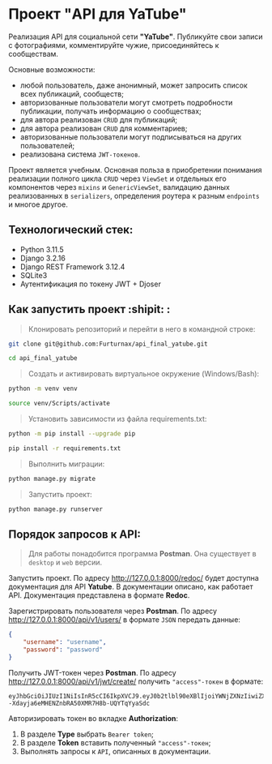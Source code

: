 # Проект "API для YaTube"

Реализация API для социальной сети **"YaTube"**. Публикуйте свои записи с фотографиями, комментируйте чужие, присоединяйтесь к сообществам. 

Основные возможности:
- любой пользователь, даже анонимный, может запросить список всех публикаций, сообществ; 
- авторизованные пользователи могут смотреть подробности публикации, получать информацию о сообществах;
- для автора реализован `CRUD` для публикаций;
- для автора реализован `CRUD` для комментариев;
- авторизованные пользователи могут подписываться на других пользователей;
- реализована система `JWT-токенов`.

Проект является учебным. Основная польза в приобретении понимания реализации полного цикла `CRUD` через `ViewSet` и отдельных его компонентов через `mixins` и `GenericViewSet`, валидацию данных реализованных в `serializers`, определения роутера к разным `endpoints` и многое другое.



## Технологический стек:

- Python 3.11.5
- Django 3.2.16
- Django REST Framework 3.12.4
- SQLite3
- Аутентификация по токену JWT + Djoser



## Как запустить проект :shipit: :

>Клонировать репозиторий и перейти в него в командной строке:
```bash
git clone git@github.com:Furturnax/api_final_yatube.git
```

```bash
cd api_final_yatube
```


>Cоздать и активировать виртуальное окружение (Windows/Bash):
```bash
python -m venv venv
```

```bash
source venv/Scripts/activate
```


>Установить зависимости из файла requirements.txt:
```bash
python -m pip install --upgrade pip
```

```bash
pip install -r requirements.txt
```


>Выполнить миграции:
```bash
python manage.py migrate
```


>Запустить проект:
```bash
python manage.py runserver
```



## Порядок запросов к API:

>Для работы понадобится программа **Postman**. Она существует в `desktop` и `web` версии. 


Запустить проект. По адресу http://127.0.0.1:8000/redoc/ будет доступна документация для API **Yatube**. В документации описано, как работает API. Документация представлена в формате **Redoc**.


Зарегистрировать пользователя через **Postman**. По адресу http://127.0.0.1:8000/api/v1/users/ в формате `JSON` передать данные:
```json
{
	"username": "username",
	"password": "password"
}
```


Получить JWT-токен через **Postman**. По адресу http://127.0.0.1:8000/api/v1/jwt/create/ получить `"access"-токен` в формате:
```
eyJhbGciOiJIUzI1NiIsInR5cCI6IkpXVCJ9.eyJ0b2tlbl90eXBlIjoiYWNjZXNzIiwiZXhwIjoxNzAxNDQyOTM4LCJpYXQiOjE3MDEzNTY1MzgsImp0aSI6ImZiN2Y5ZTYwYTNiMzQxMzU5NGJlYjc2YTBkNWE0YzlmIiwidXNlcl9pZCI6M30._h5--Xdayja6eMHENZnbRA50XMR7H8b-UQYTqYyaSdc
```


Авторизировать токен во вкладке **Authorization**:
1. В разделе **Type** выбрать `Bearer token`;
2. В разделе **Token** вставить полученный `"access"-токен`;
3. Выполнять запросы к `API`, описанных в документации. 